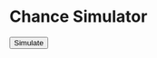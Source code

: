 <!DOCTYPE html>
<html>
<head>
  <title>Chance Simulator</title>
  <script>
    let chance = 0.005;
    let tries = 100;
    let percent = chance * 100;

    function chanceSimulator() {
      let eventProbability = chance;

      let count = 0;
      let eventOccurrences = [];

      for (let i = 0; i < tries; i++) {
        const randomNum = Math.random(); 

        if (randomNum < eventProbability) {
          count++;
          eventOccurrences.push(i + 1);
        }
      }

      return {
        count,
        eventOccurrences,
      };
    }

    function simulate() {
      const result = chanceSimulator();
      const resultDiv = document.getElementById("result");

      resultDiv.innerHTML = `Item chance is: ${percent}% | Out of ${tries}, only ${result.count} times occurred.<br>`;
      resultDiv.innerHTML += `Lucky number: ${result.eventOccurrences.join(", ")}`;
    }
  </script>
</head>
<body>
  <h1>Chance Simulator</h1>
  <button onclick="simulate()">Simulate</button>
  <div id="result"></div>
</body>
</html>
